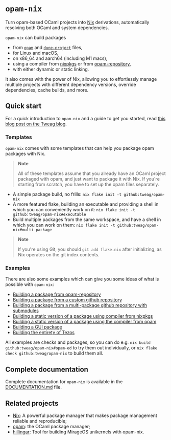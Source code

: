 # `opam-nix`

Turn opam-based OCaml projects into [Nix](https://nixos.org) derivations,
automatically resolving both OCaml and system dependencies.

`opam-nix` can build packages

- from [`opam`](./DOCUMENTATION.md#buildOpamProject) and [`dune-project`](./DOCUMENTATION.md#buildDuneProject) files,
- for Linux and macOS,
- on x86_64 and aarch64 (including M1 macs),
- using a compiler from [nixpkgs](https://github.com/nixos/nixpkgs) or from [opam-repository](https://github.com/ocaml/opam-repository),
- with either dynamic or static linking.

It also comes with the power of Nix, allowing you to effortlessly manage
multiple projects with different dependency versions, override dependencies,
cache builds, and more.

## Quick start

For a quick introduction to `opam-nix` and a guide to get you started, read [this blog post on the Tweag blog](https://www.tweag.io/blog/2023-02-16-opam-nix/).

### Templates

`opam-nix` comes with some templates that can help you package opam packages with Nix.

> **Note**
>
> All of these templates assume that you already have an OCaml
> project packaged with opam, and just want to package it with Nix. If you're
> starting from scratch, you have to set up the opam files separately.

- A simple package build, no frills: `nix flake init -t github:tweag/opam-nix`
- A more featured flake, building an executable and providing a shell in which you can conveniently work on it: `nix flake init -t github:tweag/opam-nix#executable`
- Build multiple packages from the same workspace, and have a shell in which you can work on them: `nix flake init -t github:tweag/opam-nix#multi-package`

> **Note**
>
> If you're using Git, you should `git add flake.nix` after initializing, as Nix operates on the git index contents.

### Examples

There are also some examples which can give you some ideas of what is possible with `opam-nix`:

- [Building a package from opam-repository](./examples/0install/flake.nix)
- [Building a package from a custom github repository](./examples/opam2json/flake.nix)
- [Building a package from a multi-package github repository with submodules](./examples/ocaml-lsp/flake.nix)
- [Building a static version of a package using compiler from nixpkgs](./examples/opam-ed/flake.nix)
- [Building a static version of a package using the compiler from opam](./examples/opam2json-static/flake.nix)
- [Building a GUI package](./examples/frama-c/flake.nix)
- [Building the entirety of Tezos](./examples/tezos/flake.nix)

All examples are checks and packages, so you can do e.g. `nix build
github:tweag/opam-nix#opam-ed` to try them out individually, or `nix
flake check github:tweag/opam-nix` to build them all.

## Complete documentation

Complete documentation for `opam-nix` is available in the [DOCUMENTATION.md](./DOCUMENTATION.md) file.

## Related projects

- [Nix](https://github.com/nixos/nix): A powerful package manager that makes package management reliable and reproducible;
- [opam](https://github.com/ocaml/opam): the OCaml package manager;
- [hillingar](https://github.com/ryanGibb/hillingar): Tool for building MirageOS unikernels with opam-nix.

